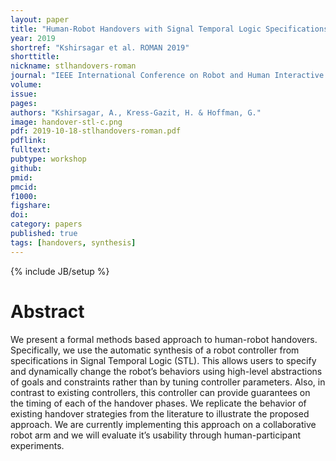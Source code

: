 ```yaml
---
layout: paper
title: "Human-Robot Handovers with Signal Temporal Logic Specifications"
year: 2019
shortref: "Kshirsagar et al. ROMAN 2019"
shorttitle: 
nickname: stlhandovers-roman
journal: "IEEE International Conference on Robot and Human Interactive Communication (Best Late Breaking Report Award)"
volume:
issue:
pages:
authors: "Kshirsagar, A., Kress-Gazit, H. & Hoffman, G."
image: handover-stl-c.png
pdf: 2019-10-18-stlhandovers-roman.pdf
pdflink:
fulltext:  
pubtype: workshop
github:
pmid:  
pmcid:
f1000:
figshare:
doi: 
category: papers
published: true
tags: [handovers, synthesis]
---
```

{% include JB/setup %}

# Abstract
We present a formal methods based approach to human-robot handovers. Specifically, we use the automatic synthesis of a robot controller from specifications in Signal Temporal Logic (STL). This allows users to specify and dynamically change the robot’s behaviors using high-level abstractions of goals and constraints rather than by tuning controller parameters. Also, in contrast to existing controllers, this controller can provide guarantees on the timing of each of the handover phases. We replicate the behavior of existing handover strategies from the literature to illustrate the proposed approach. We are currently implementing this approach on a collaborative robot arm and we will evaluate it’s usability through human-participant experiments.
